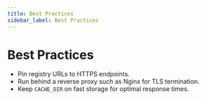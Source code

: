 ```yaml
---
title: Best Practices
sidebar_label: Best Practices
---
```


# Best Practices

- Pin registry URLs to HTTPS endpoints.
- Run behind a reverse proxy such as Nginx for TLS termination.
- Keep `CACHE_DIR` on fast storage for optimal response times.
